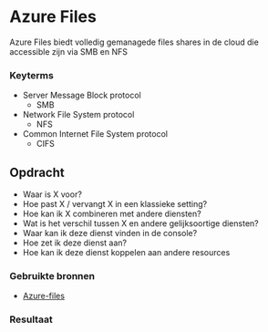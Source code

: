 # Azure Files
Azure Files biedt volledig gemanagede files shares in de cloud die accessible zijn via SMB en NFS

### Keyterms
- Server Message Block protocol
    - SMB
- Network File System protocol
    - NFS
- Common Internet File System protocol
    - CIFS

## Opdracht
- Waar is X voor?
- Hoe past X / vervangt X in een klassieke setting?
- Hoe kan ik X combineren met andere diensten?
- Wat is het verschil tussen X en andere gelijksoortige diensten?
- Waar kan ik deze dienst vinden in de console?
- Hoe zet ik deze dienst aan?
- Hoe kan ik deze dienst koppelen aan andere resources

### Gebruikte bronnen
- [Azure-files](https://docs.microsoft.com/en-us/azure/storage/files/storage-files-introduction)

### Resultaat


